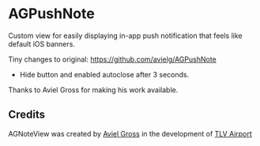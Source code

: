 AGPushNote
==========

Custom view for easily displaying in-app push notification that feels like default iOS banners.


Tiny changes to original: https://github.com/avielg/AGPushNote

* Hide button and enabled autoclose after 3 seconds.


Thanks to Aviel Gross for making his work available.

## Credits
AGNoteView was created by [Aviel Gross](http://bit.ly/aviel) in the development of [TLV Airport](https://itunes.apple.com/us/app/tel-aviv-int-airport-nml-t/id796888961?mt=8)
